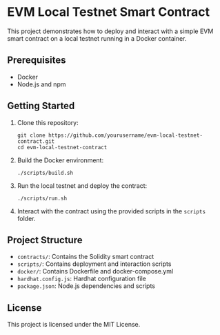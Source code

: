 
# EVM Local Testnet Smart Contract

This project demonstrates how to deploy and interact with a simple EVM smart contract on a local testnet running in a Docker container.

## Prerequisites

- Docker
- Node.js and npm

## Getting Started

1. Clone this repository:
   ```
   git clone https://github.com/yourusername/evm-local-testnet-contract.git
   cd evm-local-testnet-contract
   ```

2. Build the Docker environment:
   ```
   ./scripts/build.sh
   ```

3. Run the local testnet and deploy the contract:
   ```
   ./scripts/run.sh
   ```

4. Interact with the contract using the provided scripts in the `scripts` folder.

## Project Structure

- `contracts/`: Contains the Solidity smart contract
- `scripts/`: Contains deployment and interaction scripts
- `docker/`: Contains Dockerfile and docker-compose.yml
- `hardhat.config.js`: Hardhat configuration file
- `package.json`: Node.js dependencies and scripts

## License

This project is licensed under the MIT License.
